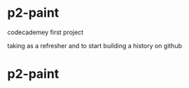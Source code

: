 # p2-paint
codecademey first project 

taking as a refresher and to start building a history on github
# p2-paint
